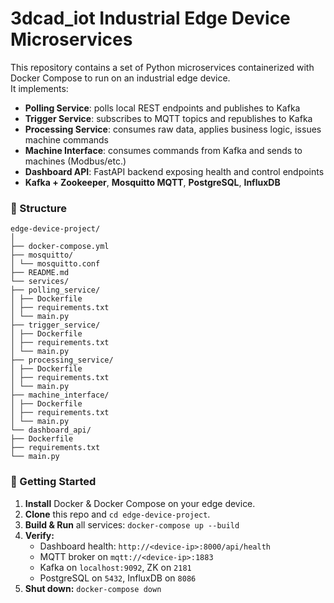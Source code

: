 # 3dcad_iot Industrial Edge Device Microservices

This repository contains a set of Python microservices containerized with Docker Compose to run on an industrial edge device.  
It implements:

- **Polling Service**: polls local REST endpoints and publishes to Kafka  
- **Trigger Service**: subscribes to MQTT topics and republishes to Kafka  
- **Processing Service**: consumes raw data, applies business logic, issues machine commands  
- **Machine Interface**: consumes commands from Kafka and sends to machines (Modbus/etc.)  
- **Dashboard API**: FastAPI backend exposing health and control endpoints  
- **Kafka + Zookeeper**, **Mosquitto MQTT**, **PostgreSQL**, **InfluxDB**

### 📂 Structure

```
edge-device-project/
│
├── docker-compose.yml
├── mosquitto/
│ └── mosquitto.conf
├── README.md
└── services/
├── polling_service/
│ ├── Dockerfile
│ ├── requirements.txt
│ └── main.py
├── trigger_service/
│ ├── Dockerfile
│ ├── requirements.txt
│ └── main.py
├── processing_service/
│ ├── Dockerfile
│ ├── requirements.txt
│ └── main.py
├── machine_interface/
│ ├── Dockerfile
│ ├── requirements.txt
│ └── main.py
└── dashboard_api/
├── Dockerfile
├── requirements.txt
└── main.py
```

### 🚀 Getting Started

1. **Install** Docker & Docker Compose on your edge device.  
2. **Clone** this repo and `cd edge-device-project`.  
3. **Build & Run** all services:
   `docker-compose up --build`
4. **Verify:**
    * Dashboard health: `http://<device-ip>:8000/api/health`
    * MQTT broker on `mqtt://<device-ip>:1883`
    * Kafka on `localhost:9092`, ZK on `2181`
    * PostgreSQL on `5432`, InfluxDB on `8086`
5. **Shut down:**
    `docker-compose down`


